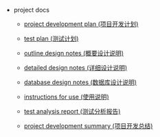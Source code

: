 <!-- _navbar.md -->

* project docs

  * [project development plan (项目开发计划)](1-project-development-plan.md)

  * [test plan (测试计划)](2-test-plan.md)

  * [outline design notes (概要设计说明)](3-outline-design-notes.md)

  * [detailed design notes (详细设计说明)](4-detailed-design-notes.md)

  * [database design notes (数据库设计说明)](5-database-design-notes.md)

  * [instructions for use (使用说明)](6-instructions-for-use.md)

  * [test analysis report (测试分析报告)](7-test-analysis-report.md)

  * [project development summary (项目开发总结)](8-project-development-summary.md)

